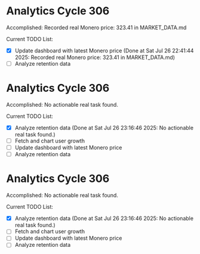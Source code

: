# Analytics Cycle 306

Accomplished: Recorded real Monero price: 323.41 in MARKET_DATA.md

Current TODO List:

- [x] Update dashboard with latest Monero price  (Done at Sat Jul 26 22:41:44 2025: Recorded real Monero price: 323.41 in MARKET_DATA.md)
- [ ] Analyze retention data

# Analytics Cycle 306

Accomplished: No actionable real task found.

Current TODO List:

- [x] Analyze retention data  (Done at Sat Jul 26 23:16:46 2025: No actionable real task found.)
- [ ] Fetch and chart user growth
- [ ] Update dashboard with latest Monero price
- [ ] Analyze retention data

# Analytics Cycle 306

Accomplished: No actionable real task found.

Current TODO List:

- [x] Analyze retention data  (Done at Sat Jul 26 23:16:46 2025: No actionable real task found.)
- [ ] Fetch and chart user growth
- [ ] Update dashboard with latest Monero price
- [ ] Analyze retention data